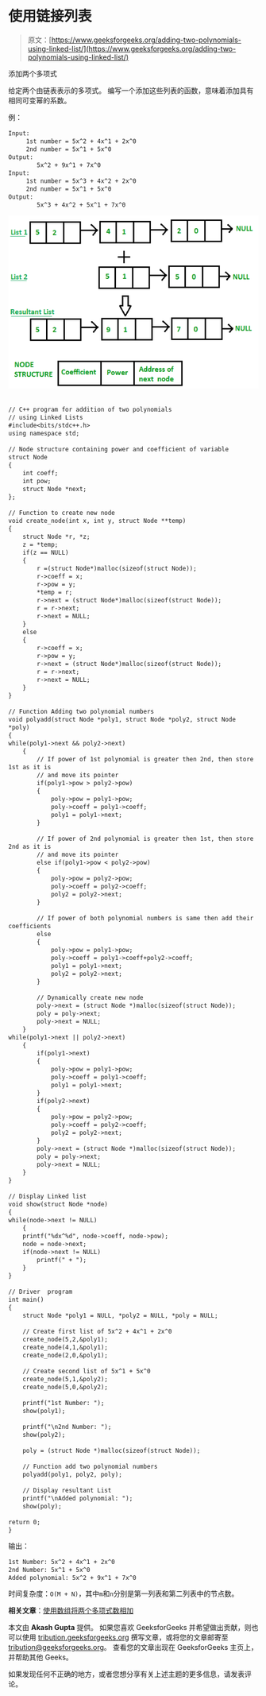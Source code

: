 # 使用链接列表

> 原文：[https://www.geeksforgeeks.org/adding-two-polynomials-using-linked-list/](https://www.geeksforgeeks.org/adding-two-polynomials-using-linked-list/)

添加两个多项式

给定两个由链表表示的多项式。 编写一个添加这些列表的函数，意味着添加具有相同可变幂的系数。

例：

```
Input:
     1st number = 5x^2 + 4x^1 + 2x^0
     2nd number = 5x^1 + 5x^0
Output:
        5x^2 + 9x^1 + 7x^0
Input:
     1st number = 5x^3 + 4x^2 + 2x^0
     2nd number = 5x^1 + 5x^0
Output:
        5x^3 + 4x^2 + 5x^1 + 7x^0

```

[![Addition-of-two-polynomial](img/6d0f4987d2f0660d52407c0305d08971.png)](https://media.geeksforgeeks.org/wp-content/uploads/Addition-of-two-polynomial.png) 

```

// C++ program for addition of two polynomials 
// using Linked Lists 
#include<bits/stdc++.h> 
using namespace std; 

// Node structure containing power and coefficient of variable 
struct Node 
{ 
    int coeff; 
    int pow; 
    struct Node *next; 
}; 

// Function to create new node 
void create_node(int x, int y, struct Node **temp) 
{ 
    struct Node *r, *z; 
    z = *temp; 
    if(z == NULL) 
    { 
        r =(struct Node*)malloc(sizeof(struct Node)); 
        r->coeff = x; 
        r->pow = y; 
        *temp = r; 
        r->next = (struct Node*)malloc(sizeof(struct Node)); 
        r = r->next; 
        r->next = NULL; 
    } 
    else
    { 
        r->coeff = x; 
        r->pow = y; 
        r->next = (struct Node*)malloc(sizeof(struct Node)); 
        r = r->next; 
        r->next = NULL; 
    } 
} 

// Function Adding two polynomial numbers 
void polyadd(struct Node *poly1, struct Node *poly2, struct Node *poly) 
{ 
while(poly1->next && poly2->next) 
    { 
        // If power of 1st polynomial is greater then 2nd, then store 1st as it is 
        // and move its pointer 
        if(poly1->pow > poly2->pow) 
        { 
            poly->pow = poly1->pow; 
            poly->coeff = poly1->coeff; 
            poly1 = poly1->next; 
        } 

        // If power of 2nd polynomial is greater then 1st, then store 2nd as it is 
        // and move its pointer 
        else if(poly1->pow < poly2->pow) 
        { 
            poly->pow = poly2->pow; 
            poly->coeff = poly2->coeff; 
            poly2 = poly2->next; 
        } 

        // If power of both polynomial numbers is same then add their coefficients 
        else
        { 
            poly->pow = poly1->pow; 
            poly->coeff = poly1->coeff+poly2->coeff; 
            poly1 = poly1->next; 
            poly2 = poly2->next; 
        } 

        // Dynamically create new node 
        poly->next = (struct Node *)malloc(sizeof(struct Node)); 
        poly = poly->next; 
        poly->next = NULL; 
    } 
while(poly1->next || poly2->next) 
    { 
        if(poly1->next) 
        { 
            poly->pow = poly1->pow; 
            poly->coeff = poly1->coeff; 
            poly1 = poly1->next; 
        } 
        if(poly2->next) 
        { 
            poly->pow = poly2->pow; 
            poly->coeff = poly2->coeff; 
            poly2 = poly2->next; 
        } 
        poly->next = (struct Node *)malloc(sizeof(struct Node)); 
        poly = poly->next; 
        poly->next = NULL; 
    } 
} 

// Display Linked list 
void show(struct Node *node) 
{ 
while(node->next != NULL) 
    { 
    printf("%dx^%d", node->coeff, node->pow); 
    node = node->next; 
    if(node->next != NULL) 
        printf(" + "); 
    } 
} 

// Driver  program 
int main() 
{ 
    struct Node *poly1 = NULL, *poly2 = NULL, *poly = NULL; 

    // Create first list of 5x^2 + 4x^1 + 2x^0 
    create_node(5,2,&poly1); 
    create_node(4,1,&poly1); 
    create_node(2,0,&poly1); 

    // Create second list of 5x^1 + 5x^0 
    create_node(5,1,&poly2); 
    create_node(5,0,&poly2); 

    printf("1st Number: ");  
    show(poly1); 

    printf("\n2nd Number: "); 
    show(poly2); 

    poly = (struct Node *)malloc(sizeof(struct Node)); 

    // Function add two polynomial numbers 
    polyadd(poly1, poly2, poly); 

    // Display resultant List 
    printf("\nAdded polynomial: "); 
    show(poly); 

return 0; 
} 

```

输出：

```
1st Number: 5x^2 + 4x^1 + 2x^0
2nd Number: 5x^1 + 5x^0
Added polynomial: 5x^2 + 9x^1 + 7x^0

```

时间复杂度：`O(M + N)`，其中`m`和`n`分别是第一列表和第二列表中的节点数。

**相关文章**：[使用数组将两个多项式数相加](http://quiz.geeksforgeeks.org/program-add-two-polynomials/)

本文由 **Akash Gupta** 提供。 如果您喜欢 GeeksforGeeks 并希望做出贡献，则也可以使用 [tribution.geeksforgeeks.org](http://www.contribute.geeksforgeeks.org) 撰写文章，或将您的文章邮寄至 tribution@geeksforgeeks.org。 查看您的文章出现在 GeeksforGeeks 主页上，并帮助其他 Geeks。

如果发现任何不正确的地方，或者您想分享有关上述主题的更多信息，请发表评论。

